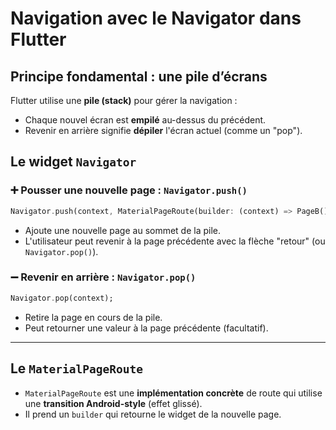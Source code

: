 # Navigation avec le Navigator dans Flutter

## Principe fondamental : une pile d’écrans

Flutter utilise une **pile (stack)** pour gérer la navigation :

- Chaque nouvel écran est **empilé** au-dessus du précédent.
- Revenir en arrière signifie **dépiler** l'écran actuel (comme un "pop").

## Le widget `Navigator`

### ➕ Pousser une nouvelle page : `Navigator.push()`

```dart
Navigator.push(context, MaterialPageRoute(builder: (context) => PageB()));

```

- Ajoute une nouvelle page au sommet de la pile.
- L'utilisateur peut revenir à la page précédente avec la flèche "retour" (ou `Navigator.pop()`).

### ➖ Revenir en arrière : `Navigator.pop()`

```dart
Navigator.pop(context);

```

- Retire la page en cours de la pile.
- Peut retourner une valeur à la page précédente (facultatif).

---

## Le `MaterialPageRoute`

- `MaterialPageRoute` est une **implémentation concrète** de route qui utilise une **transition Android-style** (effet glissé).
- Il prend un `builder` qui retourne le widget de la nouvelle page.